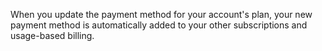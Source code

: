 When you update the payment method for your account's plan, your new payment method is automatically added to your other subscriptions and usage-based billing.
